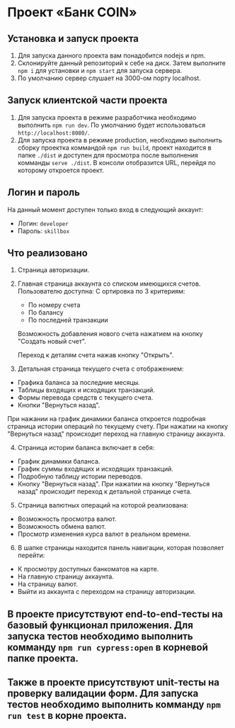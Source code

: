 # Проект «Банк COIN»


## Установка и запуск проекта
1. Для запуска данного проекта вам понадобится nodejs и npm.  
2. Склонируйте данный репозиторий к себе на диск. Затем выполните `npm i` для установки и `npm start` для запуска сервера.  
3. По умолчанию сервер слушает на 3000-ом порту localhost. 

## Запуск клиентской части проекта
1. Для запуска проекта в режиме разработчика необходимо выполнить `npm run dev`. По умолчанию будет использоваться `http://localhost:8080/`. 
2. Для запуска проекта в режиме production, необходимо выполнить сборку проектка коммандой `npm run build`, проект находится в папке `./dist` и доступен для просмотра после выполнения комманды `serve ./dist`. 
В консоли отобразится URL, перейдя по которому откроется проект.

## Логин и пароль
На данный момент доступен только вход в следующий аккаунт:  
* Логин: `developer`  
* Пароль: `skillbox` 

## Что реализовано
1. Страница авторизации.

2. Главная страница аккаунта со списком имеющихся счетов. 
Пользователю доступна:
    С ортировка по 3 критериям: 
    - По номеру счета
    - По балансу
    - По последней транзакции

    Возможность добавления нового счета нажатием на кнопку "Создать новый счет".

    Переход к деталям счета нажав кнопку "Открыть".

3. Детальная страница текущего счета с отображением:
- Графика баланса за последние месяцы.
- Таблицы входящих и исходящих транзакций.
- Формы перевода средств с текущего счета.
- Кнопки "Вернуться назад".

При нажании на график динамики баланса откроется подробная страница истории операций по текущему счету.
При нажатии на кнопку "Вернуться назад" происходит переход на главную страницу аккаунта.

4. Страница истории баланса включает в себя:
- График динамики баланса.
- График суммы входящих и исходящих транзакций. 
- Подробную таблицу истории переводов.
- Кнопку "Вернуться назад".
При нажатии на кнопку "Вернуться назад" происходит переход к детальной странице счета.

5. Страница валютных операций на которой реализована:
- Возможность просмотра валют.
- Возможность обмена валют.
- Просмотр изменения курса валют в реальном времени.

6. В шапке страницы находится панель навигации, которая позволяет перейти:
- К просмотру доступных банкоматов на карте.
- На главную страницу аккаунта.
- На страницу валют.
- Выйти из аккаунта с переходом на страницу авторизации.

## В проекте присутствуют end-to-end-тесты на базовый функционал приложения. Для запуска тестов необходимо выполнить комманду `npm run cypress:open` в корневой папке проекта.

## Также в проекте присутствуют unit-тесты на проверку валидации форм. Для запуска тестов необходимо выполнить комманду `npm run test` в корне проекта.


